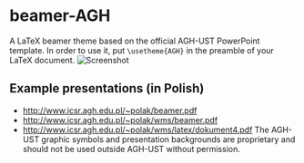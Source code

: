# beamer-AGH

A LaTeX beamer theme based on the official AGH-UST PowerPoint template.
In order to use it, put `\usetheme{AGH}` in the preamble of your LaTeX document.
![Screenshot](http://www.icsr.agh.edu.pl/~polak/wms/beamer-AGH1.png "Title slide")
  
## Example presentations (in Polish)
* <http://www.icsr.agh.edu.pl/~polak/beamer.pdf>
* <http://www.icsr.agh.edu.pl/~polak/wms/beamer.pdf>
* <http://www.icsr.agh.edu.pl/~polak/wms/latex/dokument4.pdf>
The AGH-UST graphic symbols and presentation backgrounds are proprietary and should not be used outside AGH-UST without permission.
    
